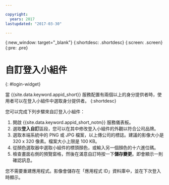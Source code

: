 ```yaml
---

copyright:
  years: 2017
lastupdated: "2017-03-30"

---
```

{:new_window: target="_blank"}
{:shortdesc: .shortdesc}
{:screen: .screen}
{:pre: .pre}

# 自訂登入小組件
{: #login-widget}

當 {{site.data.keyword.appid_short}} 服務配置有兩個以上的身分提供者時，使用者可以在登入小組件中選取身分提供者。
{:shortdesc}

您可以完成下列步驟來自訂登入小組件：

1. 開啟 {{site.data.keyword.appid_short_notm}} 服務儀表板。
2. 選取**登入自訂**區段，您可以在其中修改登入小組件的外觀以符合公司品牌。
3. 選取本端系統中的 PNG 或 JPG 檔案，以上傳公司的標誌。建議的影像大小是 320 x 320 像素。檔案大小上限是 100 KB。
4. 從顏色選取器中選取小組件的標頭顏色，或輸入另一個顏色的十六進位碼。
5. 檢查畫面右側的預覽窗格，然後在滿意自訂時按一下**儲存變更**。即會顯示一則確認訊息。

您不需要重建應用程式。影像會儲存在「應用程式 ID」資料庫中，並在下次登入時顯示。
